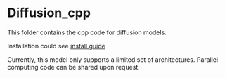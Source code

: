 # Diffusion_cpp

This folder contains the cpp code for diffusion models.

Installation could see [install guide](./install.md)

Currently, this model only supports a limited set of architectures. Parallel computing code can be shared upon request.
